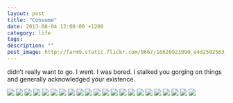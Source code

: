 ```yaml
---
layout: post
title: "Consume"
date: 2013-08-04 12:00:00 +1200
category: life
tags: 
description: ""
post_image: http://farm9.static.flickr.com/8667/16620923090_e4d2502563_o.jpg
---
```

didn’t really want to go. I went. I was bored. I stalked you gorging on
things and generally acknowledged your existence.

[![](http://farm4.static.flickr.com/3818/9590316172_881fb526aa_c.jpg)](http://farm4.static.flickr.com/3818/9590316172_708bccacb2_o.jpg)
[![](http://farm8.static.flickr.com/7456/9587523001_fd9b49d2c0_c.jpg)](http://farm8.static.flickr.com/7456/9587523001_187e44537d_o.jpg)
[![](http://farm6.static.flickr.com/5514/9590317470_973461bd2d_c.jpg)](http://farm6.static.flickr.com/5514/9590317470_b69eab5b73_o.jpg)
[![](http://farm6.static.flickr.com/5550/9587524235_f4f5b96044_c.jpg)](http://farm6.static.flickr.com/5550/9587524235_ae61efb1aa_o.jpg)
[![](http://farm6.static.flickr.com/5466/9590318806_4b4531a9a6_c.jpg)](http://farm6.static.flickr.com/5466/9590318806_344c8c213e_o.jpg)
[![](http://farm8.static.flickr.com/7342/9590319470_035f5bd693_c.jpg)](http://farm8.static.flickr.com/7342/9590319470_2fbf4e5587_o.jpg)
[![](http://farm4.static.flickr.com/3809/9590320060_4278dfb105_c.jpg)](http://farm4.static.flickr.com/3809/9590320060_3e43c2921d_o.jpg)
[![](http://farm3.static.flickr.com/2816/9590320798_6e1411d453_c.jpg)](http://farm3.static.flickr.com/2816/9590320798_1eaed29899_o.jpg)
[![](http://farm8.static.flickr.com/7441/9590321464_9d59805209_c.jpg)](http://farm8.static.flickr.com/7441/9590321464_910db5b2e9_o.jpg)
[![](http://farm6.static.flickr.com/5495/9587528243_ef284db0fa_c.jpg)](http://farm6.static.flickr.com/5495/9587528243_2324912341_o.jpg)
[![](http://farm8.static.flickr.com/7414/9587529023_cba136993e_c.jpg)](http://farm8.static.flickr.com/7414/9587529023_12e342b552_o.jpg)
[![](http://farm8.static.flickr.com/7371/9587529703_8cfde2713a_c.jpg)](http://farm8.static.flickr.com/7371/9587529703_987d4e27de_o.jpg)
[![](http://farm6.static.flickr.com/5326/9590324262_acc23cbd3b_c.jpg)](http://farm6.static.flickr.com/5326/9590324262_10af0b9641_o.jpg)
[![](http://farm6.static.flickr.com/5470/9587530977_f7fab78ae0_c.jpg)](http://farm6.static.flickr.com/5470/9587530977_69fb017d91_o.jpg)
[![](http://farm8.static.flickr.com/7394/9590325430_1c19c2f841_c.jpg)](http://farm8.static.flickr.com/7394/9590325430_5054ca02e3_o.jpg)
[![](http://farm6.static.flickr.com/5458/9587532175_987d5838ca_c.jpg)](http://farm6.static.flickr.com/5458/9587532175_73941fc62e_o.jpg)
[![](http://farm4.static.flickr.com/3692/9590327758_7ef1e15300_c.jpg)](http://farm4.static.flickr.com/3692/9590327758_0657ee9c48_o.jpg)
[![](http://farm4.static.flickr.com/3778/9587534845_e272eec8bb_c.jpg)](http://farm4.static.flickr.com/3778/9587534845_f2480f3131_o.jpg)
[![](http://farm4.static.flickr.com/3673/9590329466_d229de82f1_c.jpg)](http://farm4.static.flickr.com/3673/9590329466_cffe510dc1_o.jpg)
[![](http://farm4.static.flickr.com/3816/9590330144_e06acdc188_c.jpg)](http://farm4.static.flickr.com/3816/9590330144_a1471c6ff3_o.jpg)
[![](http://farm6.static.flickr.com/5515/9590330840_7c80a46249_c.jpg)](http://farm6.static.flickr.com/5515/9590330840_d5d7ae7d42_o.jpg)
[![](http://farm4.static.flickr.com/3834/9587537697_4a9218f064_c.jpg)](http://farm4.static.flickr.com/3834/9587537697_38c445dfa9_o.jpg)
